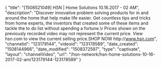 {
    "title": "[1508521049] HSN | Home Solutions 10.16.2017 - 02 AM",
    "description": "Discover innovative problem solving products for in and around the home that help make life easier. Get countless tips and tricks from home experts, the inventors that created some of these items and tackle the to do list without spending a fortune.\r Prices shown on the previously recorded video may not represent the current price.  View hsn.com to view the current selling price.SHOP NOW http:\/\/www.hsn.com",
    "channelid": "123179144",
    "videoid": "123178589",
    "date_created": "1508144966",
    "date_modified": "1508372597",
    "type": "captivate",
    "layout": "channelVideo",
    "url": "\/hsn-network\/hsn-home-solutions-10-16-2017-02-am\/123179144-123178589"
}